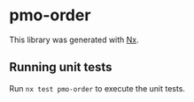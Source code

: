 # pmo-order

This library was generated with [Nx](https://nx.dev).

## Running unit tests

Run `nx test pmo-order` to execute the unit tests.

